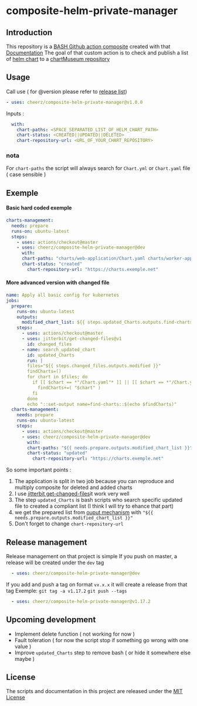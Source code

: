 
# composite-helm-private-manager

## Introduction

This repository is a [BASH Github action composite](https://docs.github.com/en/free-pro-team@latest/actions/learn-github-actions/finding-and-customizing-actions) created with that [Documentation](https://docs.github.com/en/free-pro-team@latest/actions/creating-actions)
The goal of that custom action is to check and publish a list of [helm chart](https://helm.sh/docs/topics/charts/) to a [chartMuseum repository](https://github.com/helm/chartmuseum)

## Usage
Call use ( for @version please refer to [release list](https://github.com/cheerz/composite-helm-private-manager/releases))
```yaml
- uses: cheerz/composite-helm-private-manager@v1.0.0
```
Inputs :
```yaml
  with:
    chart-paths: <SPACE_SEPARATED_LIST_OF_HELM_CHART_PATH>
    chart-status: <CREATED||UPDATED||DELETED>
    chart-repository-url: <URL_OF_YOUR_CHART_REPOSITORY>
```
### nota 
For `chart-paths` the script will always search for `Chart.yml` or `Chart.yaml` file ( case sensible )

## Exemple
#### Basic hard coded exemple
```yaml
charts-management:
  needs: prepare
  runs-on: ubuntu-latest
  steps:
    - uses: actions/checkout@master
    - uses: cheerz/composite-helm-private-manager@dev
      with:
      chart-paths: "charts/web-application/Chart.yaml charts/worker-application/Chart.yml"
      chart-status: "created"
        chart-repository-url: "https://charts.exemple.net"
```
#### More advanced version with  changed file 
```yaml
name: Apply all basic config for kubernetes
jobs:
  prepare:
    runs-on: ubuntu-latest
    outputs:
      modified_chart_list: ${{ steps.updated_Charts.outputs.find-charts }}
    steps:
      - uses: actions/checkout@master
      - uses: jitterbit/get-changed-files@v1
        id: changed_files
      - name: search_updated_chart
        id: updated_Charts
        run: |
        files="${{ steps.changed_files.outputs.modified }}"
        findCharts=()
        for chart in $files; do
          if [[ $chart == *"/Chart.yaml"* ]] || [[ $chart == *"/Chart.yml"* ]]; then
            findCharts+=( "$chart" )
          fi
        done
        echo "::set-output name=find-charts::$(echo $findCharts)"
  charts-management:
    needs: prepare
    runs-on: ubuntu-latest
    steps:
      - uses: actions/checkout@master
      - uses: cheerz/composite-helm-private-manager@dev
        with:
        chart-paths: "${{ needs.prepare.outputs.modified_chart_list }}"
        chart-status: "updated"
          chart-repository-url: "https://charts.exemple.net"
```
So some important points :
 1. The application is split in two job because you can reproduce and multiply composite for deleted and added charts  
 2. I use [jitterbit get-changed-files](https://github.com/jitterbit/get-changed-files)it work very well
 3. The step `updated_Charts` is bash scripts who search specific updated file to created a compliant list (I think I will try to ehance that part)
 4. we get the prepared list from [ouput mechanism](https://docs.github.com/en/free-pro-team@latest/actions/creating-actions/metadata-syntax-for-github-actions#outputs) with `"${{ needs.prepare.outputs.modified_chart_list }}"`
 5. Don't forget to change `chart-repository-url`

## Release management
Release management on that project is simple
If you push on master, a release will be created under the `dev` tag
```yaml
  - uses: cheerz/composite-helm-private-manager@dev
```
If you add and push a tag on format `vx.x.x` it will create a release from that tag
Exemple:
`git tag -a v1.17.2`
`git push --tags`
```yaml
  - uses: cheerz/composite-helm-private-manager@v1.17.2
```
## Upcoming development
* Implement delete function ( not working for now )
* Fault toleration ( for now the script stop if something go wrong with one value )
* Improve `updated_Charts` step to remove bash ( or hide it somewhere else maybe )

## License
The scripts and documentation in this project are released under the [MIT License](https://github.com/cheerz/composite-helm-private-manager/blob/master/LICENSE)